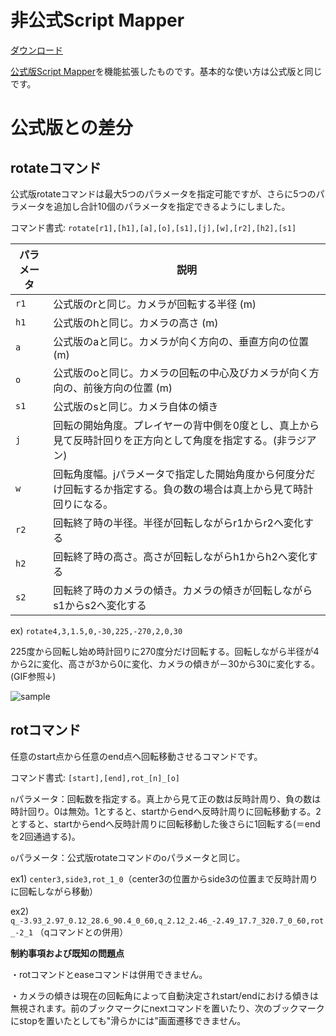 # 非公式Script Mapper

[ダウンロード](https://github.com/rei05/Scriptmapper/releases)

[公式版Script Mapper](https://github.com/hibit-at/Scriptmapper)を機能拡張したものです。基本的な使い方は公式版と同じです。

# 公式版との差分

## rotateコマンド

公式版rotateコマンドは最大5つのパラメータを指定可能ですが、さらに5つのパラメータを追加し合計10個のパラメータを指定できるようにしました。

コマンド書式: `rotate[r1],[h1],[a],[o],[s1],[j],[w],[r2],[h2],[s1]`

|パラメータ|説明|
|---|---|
|`r1`|公式版のrと同じ。カメラが回転する半径 (m)|
|`h1`|公式版のhと同じ。カメラの高さ (m)|
|`a`|公式版のaと同じ。カメラが向く方向の、垂直方向の位置 (m)|
|`o`|公式版のoと同じ。カメラの回転の中心及びカメラが向く方向の、前後方向の位置 (m)|
|`s1`|公式版のsと同じ。カメラ自体の傾き|
|`j`|回転の開始角度。プレイヤーの背中側を0度とし、真上から見て反時計回りを正方向として角度を指定する。(非ラジアン)|
|`w`|回転角度幅。jパラメータで指定した開始角度から何度分だけ回転するか指定する。負の数の場合は真上から見て時計回りになる。|
|`r2`|回転終了時の半径。半径が回転しながらr1からr2へ変化する|
|`h2`|回転終了時の高さ。高さが回転しながらh1からh2へ変化する|
|`s2`|回転終了時のカメラの傾き。カメラの傾きが回転しながらs1からs2へ変化する|

ex) `rotate4,3,1.5,0,-30,225,-270,2,0,30`

225度から回転し始め時計回りに270度分だけ回転する。回転しながら半径が4から2に変化、高さが3から0に変化、カメラの傾きが－30から30に変化する。(GIF参照↓)

![sample](https://raw.github.com/wiki/rei05/Scriptmapper/images/rotate_sample.gif)

## rotコマンド

任意のstart点から任意のend点へ回転移動させるコマンドです。

コマンド書式: `[start],[end],rot_[n]_[o]`

`n`パラメータ：回転数を指定する。真上から見て正の数は反時計周り、負の数は時計回り。0は無効。1とすると、startからendへ反時計周りに回転移動する。2とすると、startからendへ反時計周りに回転移動した後さらに1回転する(＝endを2回通過する)。

`o`パラメータ：公式版rotateコマンドのoパラメータと同じ。



ex1) `center3,side3,rot_1_0`（center3の位置からside3の位置まで反時計周りに回転しながら移動）

ex2) `q_-3.93_2.97_0.12_28.6_90.4_0_60,q_2.12_2.46_-2.49_17.7_320.7_0_60,rot_-2_1` （qコマンドとの併用）


**制約事項および既知の問題点**

・rotコマンドとeaseコマンドは併用できません。

・カメラの傾きは現在の回転角によって自動決定されstart/endにおける傾きは無視されます。前のブックマークにnextコマンドを置いたり、次のブックマークにstopを置いたとしても"滑らかには"画面遷移できません。

